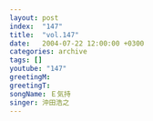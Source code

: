 ```yaml
---
layout: post
index:  "147"
title:  "vol.147"
date:   2004-07-22 12:00:00 +0300
categories: archive
tags: []
youtube: "147"
greetingM: 
greetingT: 
songName: Ｅ気持
singer: 沖田浩之
---
```

